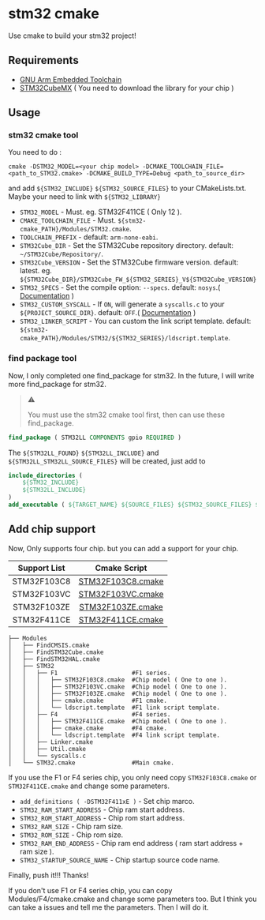 # stm32 cmake

Use cmake to build your stm32 project!

## Requirements
* [GNU Arm Embedded Toolchain](https://developer.arm.com/open-source/gnu-toolchain/gnu-rm)
* [STM32CubeMX](http://www.st.com/en/development-tools/stm32cubemx.html) ( You need to download the library for your chip )

## Usage

### stm32 cmake tool

You need to do :
```shell
cmake -DSTM32_MODEL=<your chip model> -DCMAKE_TOOLCHAIN_FILE=<path_to_STM32.cmake> -DCMAKE_BUILD_TYPE=Debug <path_to_source_dir>
```
and add `${STM32_INCLUDE}` `${STM32_SOURCE_FILES}` to your CMakeLists.txt. Maybe your need to link with `${STM32_LIBRARY}`


* `STM32_MODEL` - Must. eg. STM32F411CE ( Only 12  ).
* `CMAKE_TOOLCHAIN_FILE` - Must. `${stm32-cmake_PATH}/Modules/STM32.cmake`.
* `TOOLCHAIN_PREFIX` - default: `arm-none-eabi`.
* `STM32Cube_DIR` - Set the STM32Cube repository directory. default: `~/STM32Cube/Repository/`.
* `STM32Cube_VERSION` - Set the STM32Cube firmware version. default: latest. eg. `${STM32Cube_DIR}/STM32Cube_FW_${STM32_SERIES}_V${STM32Cube_VERSION}`
* `STM32_SPECS` - Set the compile option: `--specs`. default: `nosys`.( [Documentation](https://launchpadlibrarian.net/287100883/readme.txt) )
* `STM32_CUSTOM_SYSCALL` - If `ON`, will generate a `syscalls.c` to your `${PROJECT_SOURCE_DIR}`. default: `OFF`.( [Documentation](https://launchpadlibrarian.net/287100883/readme.txt) )
* `STM32_LINKER_SCRIPT` - You can custom the link script template. default: `${stm32-cmake_PATH}/Modules/STM32/${STM32_SERIES}/ldscript.template`.

### find package tool
Now, I only completed one find_package for stm32. In the future, I will write more find_package for stm32.

>⚠️
>
>You must use the stm32 cmake tool first, then can use these find_package.

```cmake
find_package ( STM32LL COMPONENTS gpio REQUIRED )
```
The `${STM32LL_FOUND}` `${STM32LL_INCLUDE}` and `${STM32LL_STM32LL_SOURCE_FILES}` will be created, just add to
```cmake
include_directories (
	${STM32_INCLUDE}
	${STM32LL_INCLUDE}
)
add_executable ( ${TARGET_NAME} ${SOURCE_FILES} ${STM32_SOURCE_FILES} ${STM32LL_SOURCE_FILES} )
```


## Add chip support
Now, Only supports four chip. but you can add a support for your chip.

Support List | Cmake Script
:----: | :----:
STM32F103C8  |[STM32F103C8.cmake](./Modules/STM32/F1/STM32F103C8.cmake)
STM32F103VC  |[STM32F103VC.cmake](./Modules/STM32/F1/STM32F103VC.cmake)
STM32F103ZE  |[STM32F103ZE.cmake](./Modules/STM32/F1/STM32F103ZE.cmake)
STM32F411CE  |[STM32F411CE.cmake](./Modules/STM32/F4/STM32F411CE.cmake)

```
├── Modules
│   ├── FindCMSIS.cmake
│   ├── FindSTM32Cube.cmake
│   ├── FindSTM32HAL.cmake
│   ├── STM32
│   │   ├── F1                     #F1 series.
│   │   │   ├── STM32F103C8.cmake  #Chip model ( One to one ).
│   │   │   ├── STM32F103VC.cmake  #Chip model ( One to one ).
│   │   │   ├── STM32F103ZE.cmake  #Chip model ( One to one ).
│   │   │   ├── cmake.cmake        #F1 cmake.
│   │   │   └── ldscript.template  #F1 link script template.
│   │   ├── F4                     #F4 series.
│   │   │   ├── STM32F411CE.cmake  #Chip model ( One to one ).
│   │   │   ├── cmake.cmake        #F4 cmake.
│   │   │   └── ldscript.template  #F4 link script template.
│   │   ├── Linker.cmake
│   │   ├── Util.cmake
│   │   └── syscalls.c
│   └── STM32.cmake                #Main cmake.
```

If you use the F1 or F4 series chip, you only need copy `STM32F103C8.cmake` or `STM32F411CE.cmake` and change some parameters.
* `add_definitions ( -DSTM32F411xE )` - Set chip marco.
* `STM32_RAM_START_ADDRESS` - Chip ram start address.
* `STM32_ROM_START_ADDRESS` - Chip rom start address.
* `STM32_RAM_SIZE` - Chip ram size.
* `STM32_ROM_SIZE` - Chip rom size.
* `STM32_RAM_END_ADDRESS` - Chip ram end address ( ram start address + ram size ).
* `STM32_STARTUP_SOURCE_NAME` - Chip startup source code name.

Finally, push it!!! Thanks!

If you don't use F1 or F4 series chip, you can copy Modules/F4/cmake.cmake and change some parameters too. But I think you can take a issues and tell me the parameters. Then I will do it.

